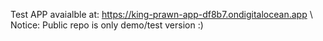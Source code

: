 Test APP avaialble at: https://king-prawn-app-df8b7.ondigitalocean.app \\
Notice: Public repo is only demo/test version :)
